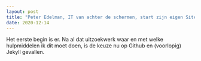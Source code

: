 ```yaml
---
layout: post
title: "Peter Edelman, IT van achter de schermen, start zijn eigen Site"
date: 2020-12-14
---
```


Het eerste begin is er. Na al dat uitzoekwerk waar en met welke hulpmiddelen ik dit moet doen, is de keuze nu op Github en (voorlopig) Jekyll gevallen. 